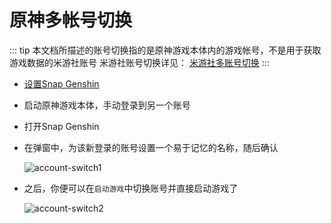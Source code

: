 # 原神多帐号切换

::: tip
本文档所描述的账号切换指的是原神游戏本体内的游戏帐号，不是用于获取游戏数据的米游社账号
米游社账号切换详见： [米游社多账号切换](#米游社多账号切换)
:::

- [设置Snap Genshin](#启动游戏)

- 启动原神游戏本体，手动登录到另一个账号

- 打开Snap Genshin

- 在弹窗中，为该新登录的账号设置一个易于记忆的名称，随后确认

  ![account-switch1](/img/account-switch1.png)

- 之后，你便可以在`启动游戏`中切换账号并直接启动游戏了

  ![account-switch2](/img/account-switch2.png)
